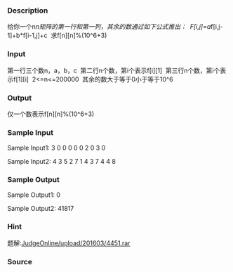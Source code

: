
### Description
给你一个n*n矩阵的第一行和第一列，其余的数通过如下公式推出： 
F[i,j]=a*f[i,j-1]+b*f[i-1,j]+c 
求f[n][n]%(10^6+3) 


### Input

第一行三个数n，a，b，c 
第二行n个数，第i个表示f[i][1] 
第三行n个数，第i个表示f[1][i] 
2<=n<=200000 
其余的数大于等于0小于等于10^6 



### Output
仅一个数表示f[n][n]%(10^6+3) 


### Sample Input
Sample Input1: 
3 0 0 0 
0 0 2 
0 3 0 

Sample Input2: 
4 3 5 2 
7 1 4 3 
7 4 4 8 
### Sample Output
Sample Output1: 
0 

Sample Output2: 
41817 
### Hint
题解:[JudgeOnline/upload/201603/4451.rar](/JudgeOnline/upload/201603/4451.rar)
### Source
